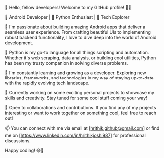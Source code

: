 👋 Hello, fellow developers! Welcome to my GitHub profile! 👨‍💻

📱 Android Developer | 🐍 Python Enthusiast | 🚀 Tech Explorer

🔭 I'm passionate about building amazing Android apps that deliver a seamless user experience. From crafting beautiful UIs to implementing robust backend functionality, I love to dive deep into the world of Android development.

🐍 Python is my go-to language for all things scripting and automation. Whether it's web scraping, data analysis, or building cool utilities, Python has been my trusty companion in solving diverse problems.

🌱 I'm constantly learning and growing as a developer. Exploring new libraries, frameworks, and technologies is my way of staying up-to-date with the rapidly evolving tech landscape.

💼 Currently working on some exciting personal projects to showcase my skills and creativity. Stay tuned for some cool stuff coming your way!

🤝 Open to collaborations and contributions. If you find any of my projects interesting or want to work together on something cool, feel free to reach out!

📫 You can connect with me via email at [hrithik.github@gmail.com] or find me on [https://www.linkedin.com/in/hrithikjoshi987] for professional discussions.

Happy coding! 😄🚀
